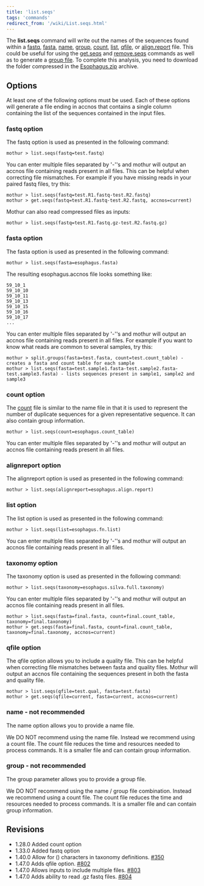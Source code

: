 ```yaml
---
title: 'list.seqs'
tags: 'commands'
redirect_from: '/wiki/List.seqs.html'
---
```

The **list.seqs** command will write out the names
of the sequences found within a [ fastq](/wiki/fastq_file), [
fasta](/wiki/fasta_file), [ name](/wiki/name_file), [
group](/wiki/group_file), [ count](/wiki/Count_File), [
list](/wiki/list_file), [
qfile](/wiki/qual_file), or [
align.report](/wiki/align.report_file) file. This could be useful
for using the [get.seqs](/wiki/get.seqs) and
[remove.seqs](/wiki/remove.seqs) commands as well as to generate a
[group file](/wiki/group_file). To complete this analysis, you need
to download the folder compressed in the [
Esophagus.zip](https://mothur.s3.us-east-2.amazonaws.com/wiki/esophagus.zip) archive.


## Options

At least one of the following options must be used. Each of these
options will generate a file ending in accnos that contains a single
column containing the list of the sequences contained in the input files.

### fastq option

The fastq option is used as presented in the following command:

    mothur > list.seqs(fastq=test.fastq)
    
You can enter multiple files separated by '-''s and mothur will output an accnos file containing reads present in all files. This can be helpful when correcting file mismatches. For example if you have missing reads in your paired fastq files, try this:

    mothur > list.seqs(fastq=test.R1.fastq-test.R2.fastq)
    mothur > get.seqs(fastq=test.R1.fastq-test.R2.fastq, accnos=current)
    
Mothur can also read compressed files as inputs:

    mothur > list.seqs(fastq=test.R1.fastq.gz-test.R2.fastq.gz)

### fasta option

The fasta option is used as presented in the following command:

    mothur > list.seqs(fasta=esophagus.fasta)

The resulting esophagus.accnos file looks something like:

    59_10_1
    59_10_10
    59_10_11
    59_10_13
    59_10_15
    59_10_16
    59_10_17
    ...
    
You can enter multiple files separated by '-''s and mothur will output an accnos file containing reads present in all files. For example if you want to know what reads are common to several samples, try this:

    mothur > split.groups(fasta=test.fasta, count=test.count_table) - creates a fasta and count table for each sample
    mothur > list.seqs(fasta=test.sample1.fasta-test.sample2.fasta-test.sample3.fasta) - lists sequences present in sample1, sample2 and sample3 

### count option

The [ count](/wiki/Count_File) file is similar to the name file in
that it is used to represent the number of duplicate sequences for a
given representative sequence. It can also contain group information.

    mothur > list.seqs(count=esophagus.count_table)
    

You can enter multiple files separated by '-''s and mothur will output an accnos file containing reads present in all files.


### alignreport option

The alignreport option is used as presented in the following command:

    mothur > list.seqs(alignreport=esophagus.align.report)

### list option

The list option is used as presented in the following command:

    mothur > list.seqs(list=esophagus.fn.list)
    
You can enter multiple files separated by '-''s and mothur will output an accnos file containing reads present in all files.

### taxonomy option

The taxonomy option is used as presented in the following command:

    mothur > list.seqs(taxonomy=esophagus.silva.full.taxonomy)
    
You can enter multiple files separated by '-''s and mothur will output an accnos file containing reads present in all files.

    mothur > list.seqs(fasta=final.fasta, count=final.count_table, taxonomy=final.taxonomy)
    mothur > get.seqs(fasta=final.fasta, count=final.count_table, taxonomy=final.taxonomy, accnos=current)

    
### qfile option

The qfile option allows you to include a quality file. This can be helpful when correcting file mismatches between fasta and quality files.
Mothur will output an accnos file containing the sequences present in both the fasta and quality file.

    mothur > list.seqs(qfile=test.qual, fasta=test.fasta)
    mothur > get.seqs(qfile=current, fasta=current, accnos=current)

### name - not recommended

The name option allows you to provide a name file.

We DO NOT recommend using the name file. Instead we recommend using a count file. The count file reduces the time and resources needed to process commands. It is a smaller file and can contain group information.


### group - not recommended

The group parameter allows you to provide a group file.

We DO NOT recommend using the name / group file combination. Instead we recommend using a count file. The count file reduces the time and resources needed to process commands. It is a smaller file and can contain group information.

## Revisions

-   1.28.0 Added count option
-   1.33.0 Added fastq option
-   1.40.0 Allow for () characters in taxonomy definitions.
    [\#350](https://github.com/mothur/mothur/issues/350)
-   1.47.0 Adds qfile option. [\#802](https://github.com/mothur/mothur/issues/802)
-   1.47.0 Allows inputs to include multiple files. [\#803](https://github.com/mothur/mothur/issues/803)
-   1.47.0 Adds ability to read .gz fastq files. [\#804](https://github.com/mothur/mothur/issues/804)
